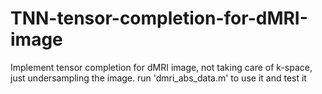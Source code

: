 # TNN-tensor-completion-for-dMRI-image
 Implement tensor completion for dMRI image, not taking care of k-space, just undersampling the image.
 run 'dmri_abs_data.m' to use it and test it
